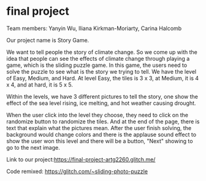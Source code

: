 # final project

Team members: Yanyin Wu, Iliana Kirkman-Moriarty, Carina Halcomb

Our project name is Story Game.

We want to tell people the story of climate change. So we come up with the idea that people can see the effects of climate change through playing a game, which is the sliding puzzle game. In this game, the users need to solve the puzzle to see what is the story we trying to tell. We have the level of Easy, Medium, and Hard. At level Easy, the tiles is 3 x 3, at Medium, it is 4 x 4, and at hard, it is 5 x 5.

Within the levels, we have 3 different pictures to tell the story, one show the effect of the sea level rising, ice melting, and hot weather causing drought.

When the user click into the level they choose, they need to click on the randomize button to randomize the tiles. And at the end of the page, there is text that explain what the pictures mean. After the user finish solving, the background would change colors and there is the applause sound effect to show the user won this level and there will be a button, "Next" showing to go to the next image.

Link to our project:https://final-project-artg2260.glitch.me/



Code remixed: https://glitch.com/~sliding-photo-puzzle

